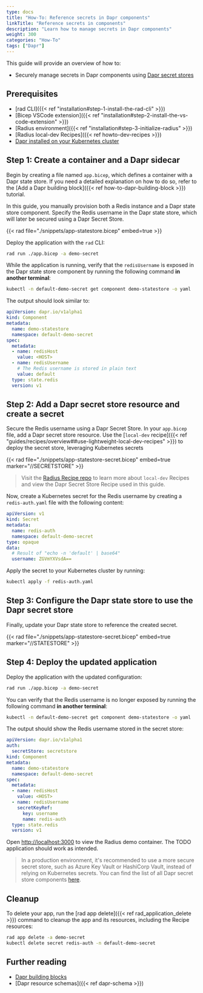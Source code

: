 ```yaml
---
type: docs
title: "How-To: Reference secrets in Dapr components"
linkTitle: "Reference secrets in components"
description: "Learn how to manage secrets in Dapr components"
weight: 300
categories: "How-To"
tags: ["Dapr"]
---
```


This guide will provide an overview of how to:

- Securely manage secrets in Dapr components using [Dapr secret stores](https://docs.dapr.io/operations/components/setup-secret-store/)

## Prerequisites

- [rad CLI]({{< ref "installation#step-1-install-the-rad-cli" >}})
- [Bicep VSCode extension]({{< ref "installation#step-2-install-the-vs-code-extension" >}})
- [Radius environment]({{< ref "installation#step-3-initialize-radius" >}})
- [Radius local-dev Recipes]({{< ref howto-dev-recipes >}})
- [Dapr installed on your Kubernetes cluster](https://docs.dapr.io/operations/hosting/kubernetes/kubernetes-deploy/)

## Step 1: Create a container and a Dapr sidecar

Begin by creating a file named `app.bicep`, which defines a container with a Dapr state store. If you need a detailed explanation on how to do so, refer to the [Add a Dapr building block]({{< ref how-to-dapr-building-block >}}) tutorial.

In this guide, you manually provision both a Redis instance and a Dapr state store component. Specify the Redis username in the Dapr state store, which will later be secured using a Dapr Secret Store.

{{< rad file="./snippets/app-statestore.bicep" embed=true >}}

Deploy the application with the `rad` CLI:

```bash
rad run ./app.bicep -a demo-secret
```

While the application is running, verify that the `redisUsername` is exposed in the Dapr state store component by running the following command **in another terminal**:
```sh
kubectl -n default-demo-secret get component demo-statestore -o yaml
```

The output should look similar to:
```yaml
apiVersion: dapr.io/v1alpha1
kind: Component
metadata:
  name: demo-statestore
  namespace: default-demo-secret
spec:
  metadata:
  - name: redisHost
    value: <HOST>
  - name: redisUsername
    # The Redis username is stored in plain text
    value: default
  type: state.redis
  version: v1
```

## Step 2: Add a Dapr secret store resource and create a secret

Secure the Redis username using a Dapr Secret Store. In your `app.bicep` file, add a Dapr secret store resource. Use the [`local-dev` recipe]({{< ref "guides/recipes/overview##use-lightweight-local-dev-recipes" >}}) to deploy the secret store, leveraging Kubernetes secrets

{{< rad file="./snippets/app-statestore-secret.bicep" embed=true marker="//SECRETSTORE" >}}

> Visit the [Radius Recipe repo](https://github.com/radius-project/recipes/blob/main/local-dev/secretstores.bicep) to learn more about `local-dev` Recipes and view the Dapr Secret Store Recipe used in this guide.


Now, create a Kubernetes secret for the Redis username by creating a `redis-auth.yaml` file with the following content:
```yaml
apiVersion: v1
kind: Secret
metadata:
  name: redis-auth
  namespace: default-demo-secret
type: opaque
data:
  # Result of "echo -n 'default' | base64"
  username: ZGVmYXVsdA==
```
    
Apply the secret to your Kubernetes cluster by running:
```sh
kubectl apply -f redis-auth.yaml
```

## Step 3: Configure the Dapr state store to use the Dapr secret store

Finally, update your Dapr state store to reference the created secret.

{{< rad file="./snippets/app-statestore-secret.bicep" embed=true marker="//STATESTORE" >}}


## Step 4: Deploy the updated application

Deploy the application with the updated configuration:
```bash
rad run ./app.bicep -a demo-secret
```

You can verify that the Redis username is no longer exposed by running the following command **in another terminal**:
```sh
kubectl -n default-demo-secret get component demo-statestore -o yaml
```

The output should show the Redis username stored in the secret store:
```yaml
apiVersion: dapr.io/v1alpha1
auth:
  secretStore: secretstore
kind: Component
metadata:
  name: demo-statestore
  namespace: default-demo-secret
spec:
  metadata:
  - name: redisHost
    value: <HOST>
  - name: redisUsername
    secretKeyRef:
      key: username
      name: redis-auth
  type: state.redis
  version: v1
```
Open [http://localhost:3000](http://localhost:3000) to view the Radius demo container. The TODO application should work as intended.

> In a production environment, it's recommended to use a more secure secret store, such as Azure Key Vault or HashiCorp Vault, instead of relying on Kubernetes secrets. You can find the list of all Dapr secret store components [here](https://docs.dapr.io/reference/components-reference/supported-secret-stores/).

## Cleanup

To delete your app, run the [rad app delete]({{< ref rad_application_delete >}}) command to cleanup the app and its resources, including the Recipe resources:

```bash
rad app delete -a demo-secret
kubectl delete secret redis-auth -n default-demo-secret
```

## Further reading

- [Dapr building blocks](https://docs.dapr.io/concepts/building-blocks-concept/)
- [Dapr resource schemas]({{< ref dapr-schema >}})

